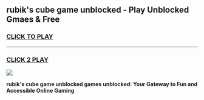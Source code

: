 
## rubik's cube game unblocked - Play Unblocked Gmaes & Free
<h3>
<a href="https://premium.freeplayer.one?title=rubik's_cube_game_unblocked&ref=20F">CLICK TO PLAY</a></h3>
<hr>

<h3>
<a href="https://premium.freeplayer.one?title=rubik's_cube_game_unblocked&ref=20F">CLICK 2 PLAY</a>
  
</h3>

<a href="https://premium.freeplayer.one?title=rubik's_cube_game_unblocked&ref=20F/"><img src="https://clearcache.store/games.png"></a>


**rubik's cube game unblocked games unblocked: Your Gateway to Fun and Accessible Online Gaming**
